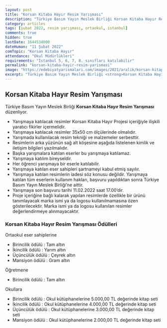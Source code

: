 ```yaml
---
layout: post
title: "Korsan Kitaba Hayır Resim Yarışması"
description: "Türkiye Basım Yayın Meslek Birliği Korsan Kitaba Hayır Resim Yarışması düzenliyor."
category: articles
tags: [şubat 2022, resim yarışması, ortaokul, istanbul]
comments: true
hidden: true
lastDate: 1644534000
dateHuman: "11 Şubat 2022"
comTopic: "Korsan Kitaba Hayır"
attendance: "Okul Müdürlükleri"
requirements: "İstanbul 5, 6, 7, 8. sınıfları katılabilir"
permalink: "korsan-kitaba-hayir-resim-yarismasi"
image: "https://edebiyatyarismalari.com/images/2021/aralik/korsan-kitap-resim-yarismasi.jpg"
excerpt: "Türkiye Basım Yayın Meslek Birliği <strong>Korsan Kitaba Hayır Resim Yarışması</strong> düzenliyor."
---
```


## Korsan Kitaba Hayır Resim Yarışması
Türkiye Basım Yayın Meslek Birliği **Korsan Kitaba Hayır Resim Yarışması** düzenliyor.  

- Yarışmaya katılacak resimler Korsan Kitaba Hayır Projesi içeriğiyle ilişkili yaratıcı fikirler içermelidir.
- Yarışmaya katılacak resimler 35x50 cm ölçülerinde olmalıdır.
- Yarışmada kullanılacak resim tekniği ve malzemeler serbesttir.
- Resimlerin arka yüzünün sağ alt köşesine aşağıda listelenen kimlik ve iletişim bilgileri yazılmalıdır.
- Başka yarışmalara katılan eserler bu yarışmaya katılamaz.
- Yarışmaya katılım bireyseldir.
- Her öğrenci yarışmaya bir eserle katılabilir.
- Yarışmaya katılan eser sahipleri şartnameyi kabul etmiş sayılır.
- Yarışmaya katılan resimlerin iadesi söz konusu değildir. Yarışmaya katılan tüm eserlerin kullanım hakları, başvuru yapıldıktan sonra Türkiye Basım Yayın Meslek Birliği’ne aittir.
- Yarışmaya son başvuru tarihi 11.02.2022 saat 17.00’dir.
- Proje içeriğine bağlı kalarak yapılan resimlerde özellikle bir ürünü tanımlayacak marka ismi ya da logosu kullanılmamasına özen gösterilecektir. Marka ismi ya da logosu kullanılan resimler değerlendirmeye alınmayacaktır.

### Korsan Kitaba Hayır Resim Yarışması Ödülleri
Ortaokul eser sahiplerine  
- Birincilik ödülü : Tam altın
- İkincilik ödülü : Yarım altın
- Üçüncülük ödülü : Çeyrek altın
- Mansiyon ödülü : Gram altın

Öğretmene  
- Birincilik ödülü : Tam altın

Okullara  
- Birincilik ödülü : Okul kütüphanelerine 5.000,00 TL değerinde kitap seti
- İkincilik ödülü : Okul kütüphanelerine 4.000,00 TL değerinde kitap seti
- Üçüncülük ödülü : Okul kütüphanelerine 3.000,00 TL değerinde kitap seti
- Mansiyon ödülü : Okul kütüphanelerine 2.000,00 TL değerinde kitap seti